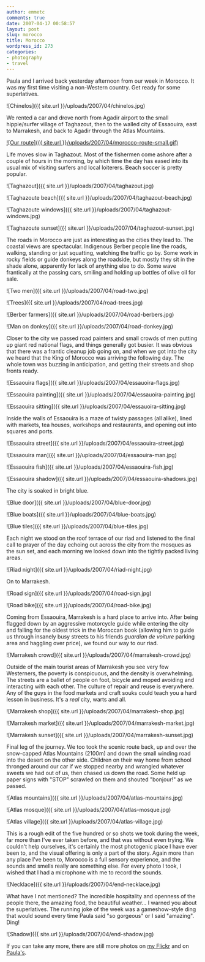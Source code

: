 ```yaml
---
author: emmetc
comments: true
date: 2007-04-17 00:58:57
layout: post
slug: morocco
title: Morocco
wordpress_id: 273
categories:
- photography
- travel
---
```


Paula and I arrived back yesterday afternoon from our week in Morocco. It was my first time visiting a non-Western country. Get ready for some superlatives.

![Chinelos]({{ site.url }}/uploads/2007/04/chinelos.jpg)

We rented a car and drove north from Agadir airport to the small hippie/surfer village of Taghazout, then to the walled city of Essaouira, east to Marrakesh, and back to Agadir through the Atlas Mountains.

[![Our route]({{ site.url }}/uploads/2007/04/morocco-route-small.gif)](http://maps.google.com/maps/ms?ie=UTF8&hl=en&om=0&z=9&ll=31.043522,-8.962097&spn=1.489534,2.622986&msid=104191265105165260376.00000111c1ca12c06c651&msa=0)

Life moves slow in Taghazout. Most of the fishermen come ashore after a couple of hours in the morning, by which time the day has eased into its usual mix of visiting surfers and local loiterers. Beach soccer is pretty popular.

![Taghazout]({{ site.url }}/uploads/2007/04/taghazout.jpg)

![Taghazoute beach]({{ site.url }}/uploads/2007/04/taghazout-beach.jpg)

![Taghazoute windows]({{ site.url }}/uploads/2007/04/taghazout-windows.jpg)

![Taghazoute sunset]({{ site.url }}/uploads/2007/04/taghazout-sunset.jpg)

The roads in Morocco are just as interesting as the cities they lead to. The coastal views are spectacular. Indigenous Berber people line the roads, walking, standing or just squatting, watching the traffic go by. Some work in rocky fields or guide donkeys along the roadside, but mostly they sit in the shade alone, apparently for lack of anything else to do. Some wave frantically at the passing cars, smiling and holding up bottles of olive oil for sale.

![Two men]({{ site.url }}/uploads/2007/04/road-two.jpg)

![Trees]({{ site.url }}/uploads/2007/04/road-trees.jpg)

![Berber farmers]({{ site.url }}/uploads/2007/04/road-berbers.jpg)

![Man on donkey]({{ site.url }}/uploads/2007/04/road-donkey.jpg)

Closer to the city we passed road painters and small crowds of men putting up giant red national flags, and things generally got busier. It was obvious that there was a frantic cleanup job going on, and when we got into the city we heard that the King of Morocco was arriving the following day. The whole town was buzzing in anticipation, and getting their streets and shop fronts ready.

![Essaouira flags]({{ site.url }}/uploads/2007/04/essauoira-flags.jpg)

![Essaouira painting]({{ site.url }}/uploads/2007/04/essauoira-painting.jpg)

![Essaouira sitting]({{ site.url }}/uploads/2007/04/essauoira-sitting.jpg)

Inside the walls of Essaouira is a maze of twisty passages (all alike), lined with markets, tea houses, workshops and restaurants, and opening out into squares and ports.

![Essaouira street]({{ site.url }}/uploads/2007/04/essaouira-street.jpg)

![Essaouira man]({{ site.url }}/uploads/2007/04/essaouira-man.jpg)

![Essaouira fish]({{ site.url }}/uploads/2007/04/essaouira-fish.jpg)

![Essaouira shadow]({{ site.url }}/uploads/2007/04/essaouira-shadows.jpg)

The city is soaked in bright blue.

![Blue door]({{ site.url }}/uploads/2007/04/blue-door.jpg)

![Blue boats]({{ site.url }}/uploads/2007/04/blue-boats.jpg)

![Blue tiles]({{ site.url }}/uploads/2007/04/blue-tiles.jpg)

Each night we stood on the roof terrace of our riad and listened to the final call to prayer of the day echoing out across the city from the mosques as the sun set, and each morning we looked down into the tightly packed living areas.

![Riad night]({{ site.url }}/uploads/2007/04/riad-night.jpg)

On to Marrakesh.

![Road sign]({{ site.url }}/uploads/2007/04/road-sign.jpg)

![Road bike]({{ site.url }}/uploads/2007/04/road-bike.jpg)

Coming from Essaouira, Marrakesh is a hard place to arrive into. After being flagged down by an aggressive motorcycle guide while entering the city and falling for the oldest trick in the Moroccan book (allowing him to guide us through insanely busy streets to his friends _guardian de voiture_ parking area and haggling over price), we found our way to our riad.

![Marrakesh crowd]({{ site.url }}/uploads/2007/04/marrakesh-crowd.jpg)

Outside of the main tourist areas of Marrakesh you see very few Westerners, the poverty is conspicuous, and the density is overwhelming. The streets are a ballet of people on foot, bicycle and moped avoiding and interacting with each other. The culture of repair and reuse is everywhere. Any of the guys in the food markets and craft souks could teach you a hard lesson in business. It's a _real_ city, warts and all.

![Marrakesh shop]({{ site.url }}/uploads/2007/04/marrakesh-shop.jpg)

![Marrakesh market]({{ site.url }}/uploads/2007/04/marrakesh-market.jpg)

![Marrakesh sunset]({{ site.url }}/uploads/2007/04/marrakesh-sunset.jpg)

Final leg of the journey. We too took the scenic route back, up and over the snow-capped Atlas Mountains (2100m) and down the small winding road into the desert on the other side. Children on their way home from school thronged around our car if we stopped nearby and wrangled whatever sweets we had out of us, then chased us down the road. Some held up paper signs with "STOP" scrawled on them and shouted "bonjour!" as we passed.

![Atlas mountains]({{ site.url }}/uploads/2007/04/atlas-mountains.jpg)

![Atlas mosque]({{ site.url }}/uploads/2007/04/atlas-mosque.jpg)

![Atlas village]({{ site.url }}/uploads/2007/04/atlas-village.jpg)

This is a rough edit of the five hundred or so shots we took during the week, far more than I've ever taken before, and that was without even trying. We couldn't help ourselves, it's certainly the most photogenic place I have ever been to, and the visual offering is only a part of the story. Again more than any place I've been to, Morocco is a full sensory experience, and the sounds and smells really are something else. For every photo I took, I wished that I had a microphone with me to record the sounds.

![Necklace]({{ site.url }}/uploads/2007/04/end-necklace.jpg)

What have I not mentioned? The incredible hospitality and openness of the people there, the amazing food, the beautiful weather... I warned you about the superlatives. The running joke of the week was a gameshow-style ding that would sound every time Paula said "so gorgeous" or I said "amazing". Ding!

![Shadow]({{ site.url }}/uploads/2007/04/end-shadow.jpg)

If you can take any more, there are still more photos on [my Flickr](http://www.flickr.com/photos/thoughtwax/sets/72157600084267408/) and on [Paula's](http://flickr.com/photos/beakr/sets/72157600076186561/).
